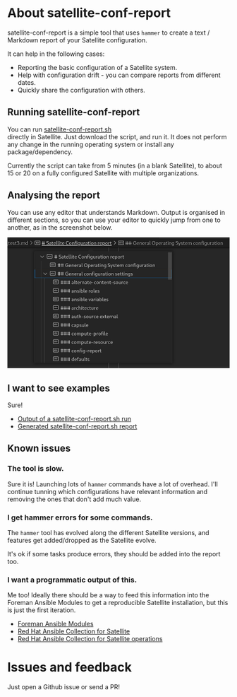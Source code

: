 # About satellite-conf-report

satellite-conf-report is a simple tool that uses `hammer` to create a text / Markdown
report of your Satellite configuration. 

It can help in the following cases:

- Reporting the basic configuration of a Satellite system.
- Help with configuration drift - you can compare reports from different dates.
- Quickly share the configuration with others.

## Running satellite-conf-report

You can run [satellite-conf-report.sh](https://raw.githubusercontent.com/frangdlt/satellite-conf-report/main/satellite-conf-report.sh)  
directly in Satellite. Just download the script, and run it. It does not 
perform any change in the running operating system or install
any package/dependency.

Currently the script can take from 5 minutes (in a blank Satellite), to about
15 or 20 on a fully configured Satellite with multiple organizations.


## Analysing the report

You can use any editor that understands Markdown. Output is organised in 
different sections, so you can use your editor to quickly jump from one to another,
as in the screenshot below.

![VSCode screenshot showing how to jump into different Markdown sections](report-section-browser.jpg)


## I want to see examples

Sure! 

- [Output of a satellite-conf-report.sh run](example-run.txt)
- [Generated satellite-conf-report.sh report](example-report.md)


## Known issues


### The tool is slow.

Sure it is! Launching lots of `hammer` commands have a lot of overhead. I'll 
continue tunning which configurations have relevant information and removing
the ones that don't add much value.


### I get hammer errors for some commands.

The `hammer` tool has evolved along the different Satellite versions, and features
get added/dropped as the Satellite evolve.

It's ok if some tasks produce errors, they should be added into the report too.


### I want a programmatic output of this.

Me too! Ideally there should be a way to feed this information into the
Foreman Ansible Modules to get a reproducible Satellite installation, but this
is just the first iteration.

- [Foreman Ansible Modules](https://theforeman.org/plugins/foreman-ansible-modules/)
- [Red Hat Ansible Collection for Satellite](https://console.redhat.com/ansible/automation-hub/repo/published/redhat/satellite/)
- [Red Hat Ansible Collection for Satellite operations](https://console.redhat.com/ansible/automation-hub/repo/published/redhat/satellite_operations/)


# Issues and feedback

Just open a Github issue or send a PR!

